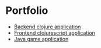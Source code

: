 Portfolio
===========
  - [Backend clojure application](https://github.com/danielhvs/solar-back/tree/main/)
  - [Frontend clojurescript application](https://github.com/danielhvs/solar-front/tree/main/)
  - [Java game application](https://github.com/danielhvs/cross-words-game)

